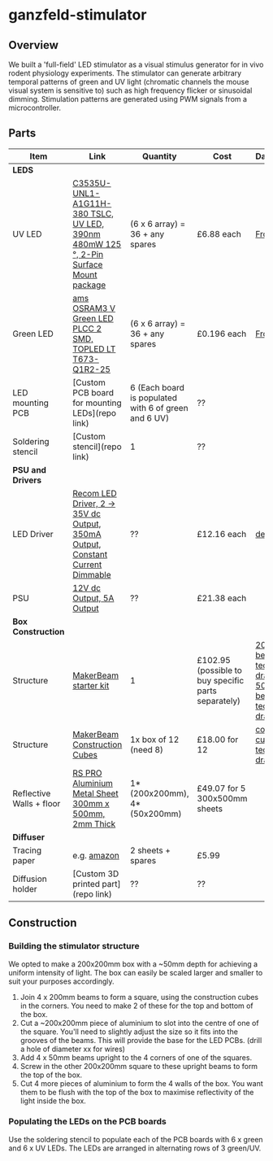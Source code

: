 # ganzfeld-stimulator

## Overview
We built a 'full-field' LED stimulator as a visual stimulus generator for in vivo rodent physiology experiments. The stimulator can generate arbitrary temporal patterns of green and UV light (chromatic channels the mouse visual system is sensitive to) such as high frequency flicker or sinusoidal dimming. Stimulation patterns are generated using PWM signals from a microcontroller.


## Parts 

| Item | Link | Quantity | Cost | Datasheet |
|------|------|----------|------|-----------|
| **LEDS**| | | |
| UV LED   |[C3535U- UNL1-A1G11H-380 TSLC, UV LED, 390nm 480mW 125 °, 2-Pin Surface Mount package](https://uk.rs-online.com/web/p/uv-leds/9033769) | (6 x 6 array) = 36 + any spares | £6.88 each | [From RS](https://uk.rs-online.com/web/p/uv-leds/9033769)|
| Green LED | [ams OSRAM3 V Green LED PLCC 2 SMD, TOPLED LT T673-Q1R2-25](https://uk.rs-online.com/web/p/leds/6648197) | (6 x 6 array) = 36 + any spares | £0.196 each| [From RS](https://uk.rs-online.com/web/p/leds/6648197) |
| LED mounting PCB |  [Custom PCB board for mounting LEDs](repo link) | 6 (Each board is populated with 6 of green and 6 UV) | ?? | 
| Soldering stencil | [Custom stencil](repo link) | 1 | ?? |
|**PSU and Drivers**|||
| LED Driver | [Recom LED Driver, 2 → 35V dc Output, 350mA Output, Constant Current Dimmable](https://uk.rs-online.com/web/p/led-drivers/0416913) | ?? | £12.16 each | [detailed](https://g.recomcdn.com/media/Datasheet/pdf/.fYUQjOlW/.t2a80a771bdbb0ef300f7/Datasheet-93/RCD-24.pdf) |
| PSU | [12V dc Output, 5A Output](https://uk.rs-online.com/web/p/ac-dc-adapters/8808408?gb=s) | ?? | £21.38 each |
|**Box Construction**| | |
| Structure | [MakerBeam starter kit](https://www.technobotsonline.com/makerbeamxl-regular-starter-kit-in-black-anodised-threaded.html) | 1 | £102.95 (possible to buy specific parts separately) | [200mm beam technical drawing](https://drive.google.com/drive/folders/0B8h5C_ek_fmKa2E4a2I1NEtXWTQ?resourcekey=0-tFenALGdWDfK6WEzQJMuUQ), [50mm beam technical drawing](https://drive.google.com/drive/folders/1401xnkoKaVmki9BlENUgdnQiJKWathsU) |
| Structure | [MakerBeam Construction Cubes](https://www.technobotsonline.com/makerbeam-xl-black-corner-cubes-pack-of-12.html) | 1x box of 12 (need 8) |  £18.00 for 12 | [corner cube technical drawing](https://drive.google.com/drive/folders/0B8h5C_ek_fmKcEFvbkl0NWtaZ28?resourcekey=0-kpjmWWiNEXZBVXVSDK05Yg) |
| Reflective Walls + floor | [RS PRO Aluminium Metal Sheet 300mm x 500mm, 2mm Thick](https://uk.rs-online.com/web/p/metal-sheets/0434059) | 1*(200x200mm), 4*(50x200mm) | £49.07 for 5 300x500mm sheets |
|**Diffuser** | | |
| Tracing paper | e.g. [amazon](https://www.amazon.co.uk/GLADFRESIT-Translucent-Architecture-Scrapbooking-Printing/dp/B0C3VX6JPX/ref=asc_df_B0C3VX6JPX/?tag=googshopuk-21&linkCode=df0&hvadid=662823090693&hvpos=&hvnetw=g&hvrand=10142952570193465802&hvpone=&hvptwo=&hvqmt=&hvdev=c&hvdvcmdl=&hvlocint=&hvlocphy=1006565&hvtargid=pla-2196737734548&psc=1&mcid=5f2980b322dd33169770b0c6ecff1379) | 2 sheets + spares | £5.99 |
| Diffusion holder | [Custom 3D printed part](repo link) | ?? | ?? |

## Construction

### Building the stimulator structure
We opted to make a 200x200mm box with a ~50mm depth for achieving a uniform intensity of light. The box can easily be scaled larger and smaller to suit your purposes accordingly.

1) Join 4 x 200mm beams to form a square, using the construction cubes in the corners. You need to make 2 of these for the top and bottom of the box.
2) Cut a ~200x200mm piece of aluminium to slot into the centre of one of the square. You'll need to slightly adjust the size so it fits into the grooves of the beams. This will provide the base for the LED PCBs. (drill a hole of diameter xx for wires)
3) Add 4 x 50mm beams upright to the 4 corners of one of the squares.
4) Screw in the other 200x200mm square to these upright beams to form the top of the box.
5) Cut 4 more pieces of aluminium to form the 4 walls of the box. You want them to be flush with the top of the box to maximise reflectivity of the light inside the box.

### Populating the LEDs on the PCB boards
Use the soldering stencil to populate each of the PCB boards with 6 x green and 6 x UV LEDs. The LEDs are arranged in alternating rows of 3 green/UV.


